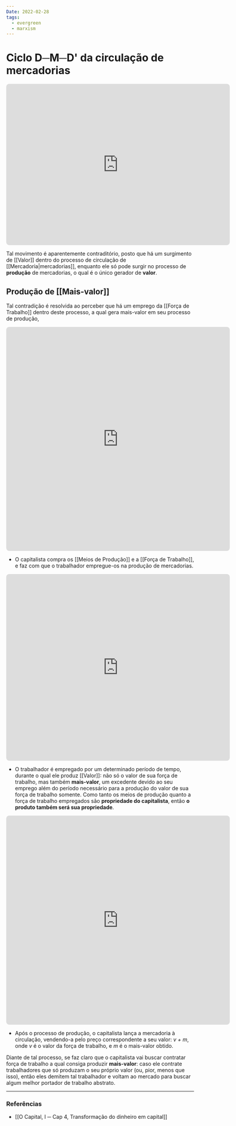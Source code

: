 ```yaml
---
Date: 2022-02-28
tags:
  - evergreen
  - marxism
---
```

# Ciclo D─M─D' da circulação de mercadorias
<!-- https://q.uiver.app/?q=WzAsNixbMiwwLCJLIl0sWzAsMiwiUCJdLFs0LDIsIkMiXSxbMSwxLCIoSSkiXSxbMywxLCIoSUkpIl0sWzIsMl0sWzAsMiwiTSIsMCx7ImN1cnZlIjotMywiY29sb3VyIjpbMCw2MCw2MF19LFswLDYwLDYwLDFdXSxbMiwwLCJEICsgXFxEZWx0YSBEIiwwLHsibGFiZWxfcG9zaXRpb24iOjQwLCJjdXJ2ZSI6LTMsImNvbG91ciI6WzEyMCw2MCw2MF19LFsxMjAsNjAsNjAsMV1dLFswLDEsIkQiLDAseyJjdXJ2ZSI6LTMsImNvbG91ciI6WzEyMCw2MCw2MF19LFsxMjAsNjAsNjAsMV1dLFsxLDAsIk0iLDAseyJjdXJ2ZSI6LTMsImNvbG91ciI6WzAsNjAsNjBdfSxbMCw2MCw2MCwxXV1d --> <iframe class="quiver-embed" src="https://q.uiver.app/?q=WzAsNixbMiwwLCJLIl0sWzAsMiwiUCJdLFs0LDIsIkMiXSxbMSwxLCIoSSkiXSxbMywxLCIoSUkpIl0sWzIsMl0sWzAsMiwiTSIsMCx7ImN1cnZlIjotMywiY29sb3VyIjpbMCw2MCw2MF19LFswLDYwLDYwLDFdXSxbMiwwLCJEICsgXFxEZWx0YSBEIiwwLHsibGFiZWxfcG9zaXRpb24iOjQwLCJjdXJ2ZSI6LTMsImNvbG91ciI6WzEyMCw2MCw2MF19LFsxMjAsNjAsNjAsMV1dLFswLDEsIkQiLDAseyJjdXJ2ZSI6LTMsImNvbG91ciI6WzEyMCw2MCw2MF19LFsxMjAsNjAsNjAsMV1dLFsxLDAsIk0iLDAseyJjdXJ2ZSI6LTMsImNvbG91ciI6WzAsNjAsNjBdfSxbMCw2MCw2MCwxXV1d&embed" width="600" height="432" style="border-radius: 8px; border: none;"></iframe>
Tal movimento é aparentemente contraditório, posto que há um surgimento de [[Valor]] dentro do processo de circulação de [[Mercadoria|mercadorias]], enquanto ele só pode surgir no processo de **produção** de mercadorias, o qual é o único gerador de **valor**. 

## Produção de [[Mais-valor]]
Tal contradição é resolvida ao perceber que há um emprego da [[Força de Trabalho]] dentro deste processo, a qual gera mais-valor em seu processo de produção, 
<!-- https://q.uiver.app/?q=WzAsNCxbMiwyLCJLIl0sWzAsNCwiVCJdLFswLDEsIlxcYnVsbGV0Il0sWzEsMCwiXFx0dHt9Il0sWzEsMCwiXFx0dHtGVH0iLDIseyJjdXJ2ZSI6MywiY29sb3VyIjpbMCw2MCw2MF19LFswLDYwLDYwLDFdXSxbMiwwLCJcXHR0e01QfSIsMCx7ImN1cnZlIjotMywiY29sb3VyIjpbMCw2MCw2MF19LFswLDYwLDYwLDFdXSxbMCwyLCJEXzEiLDIseyJjdXJ2ZSI6LTIsImNvbG91ciI6WzEyMCw2MCw2MF19LFsxMjAsNjAsNjAsMV1dLFswLDEsIkRfMiIsMCx7ImN1cnZlIjoyLCJjb2xvdXIiOlsxMjAsNjAsNjBdfSxbMTIwLDYwLDYwLDFdXV0= --> <iframe class="quiver-embed" src="https://q.uiver.app/?q=WzAsNCxbMiwyLCJLIl0sWzAsNCwiVCJdLFswLDEsIlxcYnVsbGV0Il0sWzEsMCwiXFx0dHt9Il0sWzEsMCwiXFx0dHtGVH0iLDIseyJjdXJ2ZSI6MywiY29sb3VyIjpbMCw2MCw2MF19LFswLDYwLDYwLDFdXSxbMiwwLCJcXHR0e01QfSIsMCx7ImN1cnZlIjotMywiY29sb3VyIjpbMCw2MCw2MF19LFswLDYwLDYwLDFdXSxbMCwyLCJEXzEiLDIseyJjdXJ2ZSI6LTIsImNvbG91ciI6WzEyMCw2MCw2MF19LFsxMjAsNjAsNjAsMV1dLFswLDEsIkRfMiIsMCx7ImN1cnZlIjoyLCJjb2xvdXIiOlsxMjAsNjAsNjBdfSxbMTIwLDYwLDYwLDFdXV0=&embed" width="600" height="600" style="border-radius: 8px; border: none;"></iframe>
* O capitalista compra os [[Meios de Produção]] e a [[Força de Trabalho]], e faz com que o trabalhador empregue-os na produção de mercadorias.

<!-- https://q.uiver.app/?q=WzAsNixbMCwxXSxbMSwwLCJcXHR0e30iXSxbMSwzXSxbMSwyLCJUIl0sWzQsMiwiTSJdLFs0LDQsIksiXSxbMyw0LCJ2ICsgbSIsMCx7ImN1cnZlIjotMywiY29sb3VyIjpbMzAsNjAsNjBdfSxbMzAsNjAsNjAsMV1dLFs0LDVdLFs1LDMsInYiLDAseyJjdXJ2ZSI6LTMsImNvbG91ciI6WzEyMCw2MCw2MF19LFsxMjAsNjAsNjAsMV1dXQ== --> <iframe class="quiver-embed" src="https://q.uiver.app/?q=WzAsNixbMCwxXSxbMSwwLCJcXHR0e30iXSxbMSwzXSxbMSwyLCJUIl0sWzQsMiwiTSJdLFs0LDQsIksiXSxbMyw0LCJ2ICsgbSIsMCx7ImN1cnZlIjotMywiY29sb3VyIjpbMzAsNjAsNjBdfSxbMzAsNjAsNjAsMV1dLFs0LDVdLFs1LDMsInYiLDAseyJjdXJ2ZSI6LTMsImNvbG91ciI6WzEyMCw2MCw2MF19LFsxMjAsNjAsNjAsMV1dXQ==&embed" width="600" height="500" style="border-radius: 8px; border: none;"></iframe>
* O trabalhador é empregado por um determinado período de tempo, durante o qual ele produz [[Valor]]: não só o valor de sua força de trabalho, mas também **mais-valor**, um excedente devido ao seu emprego além do período necessário para a produção do valor de sua força de trabalho somente. Como tanto os meios de produção quanto a força de trabalho empregados são **propriedade do capitalista**, então **o produto também será sua propriedade**. 
<!-- https://q.uiver.app/?q=WzAsNSxbMCwxXSxbMSwwLCJcXHR0e30iXSxbMSwzXSxbMSwyLCJLIl0sWzQsMiwiQyJdLFszLDQsIk0iLDIseyJjdXJ2ZSI6MywiY29sb3VyIjpbMCw2MCw2MF19LFswLDYwLDYwLDFdXSxbNCwzLCJEJyIsMix7ImN1cnZlIjozLCJjb2xvdXIiOlsxMjAsNjAsNjBdfSxbMTIwLDYwLDYwLDFdXV0= --> <iframe class="quiver-embed" src="https://q.uiver.app/?q=WzAsNSxbMCwxXSxbMSwwLCJcXHR0e30iXSxbMSwzXSxbMSwyLCJLIl0sWzQsMiwiQyJdLFszLDQsIk0iLDIseyJjdXJ2ZSI6MywiY29sb3VyIjpbMCw2MCw2MF19LFswLDYwLDYwLDFdXSxbNCwzLCJEJyIsMix7ImN1cnZlIjozLCJjb2xvdXIiOlsxMjAsNjAsNjBdfSxbMTIwLDYwLDYwLDFdXV0=&embed" width="600" height="560" style="border-radius: 8px; border: none;"></iframe>
* Após o processo de produção, o capitalista lança a mercadoria à circulação, vendendo-a pelo preço correspondente a seu valor: *v + m*, onde *v* é o valor da força de trabalho, e *m* é o mais-valor obtido.

Diante de tal processo, se faz claro que o capitalista vai buscar contratar força de trabalho a qual consiga produzir **mais-valor**: caso ele contrate trabalhadores que só produzam o seu próprio valor (ou, pior, menos que isso), então eles demitem tal trabalhador e voltam ao mercado para buscar algum melhor portador de trabalho abstrato.

---
### Referências
- [[O Capital, I ─ Cap 4, Transformação do dinheiro em capital]]